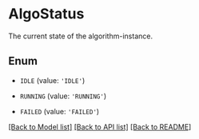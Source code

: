 # AlgoStatus

The current state of the algorithm-instance.

## Enum

* `IDLE` (value: `'IDLE'`)

* `RUNNING` (value: `'RUNNING'`)

* `FAILED` (value: `'FAILED'`)

[[Back to Model list]](../README.md#documentation-for-models) [[Back to API list]](../README.md#documentation-for-api-endpoints) [[Back to README]](../README.md)


